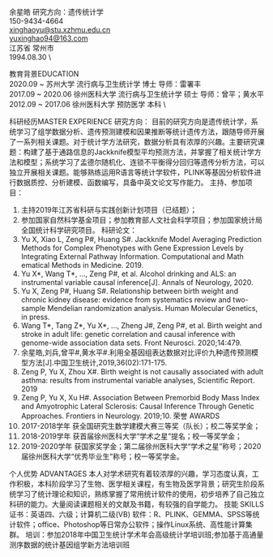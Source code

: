 余星皓
研究方向：遗传统计学 \
150-9434-4664 \
xinghaoyu@stu.xzhmu.edu.cn \
yuxinghao94@163.com \
江苏省 常州市 \
1994.08.30 \

教育背景EDUCATION \
2020.09 ~        苏州大学 流行病与卫生统计学 博士 导师：雷署丰 \
2017.09 ~ 2020.06 徐州医科大学 流行病与卫生统计学 硕士 导师：曾平；黄水平 \
2012.09 ~ 2017.06 徐州医科大学 预防医学 本科 \

科研经历MASTER EXPERIENCE
研究方向： 
目前的研究方向是遗传统计学，系统学习了组学数据分析、遗传预测建模和因果推断等统计遗传方法，跟随导师开展了一系列相关课题。对于统计学方法研究，数据分析具有浓厚的兴趣。主要研究课题：构建了基于通路信息的Jackknife模型平均预测方法，并掌握了相关统计学方法和模型；系统学习了孟德尔随机化、连锁不平衡得分回归等遗传分析方法，可以独立开展相关课题。能够熟练运用R语言等统计学软件，PLINK等基因分析软件进行数据质控、分析建模、函数编写，具备中英文论文写作能力。
主持、参加项目：
1.	主持2019年江苏省科研与实践创新计划项目（已结题）；
2.	参加国家自然科学基金项目；参加教育部人文社会科学项目；参加国家统计局全国统计科学研究项目。
科研论文：
1.	Yu X, Xiao L, Zeng P#, Huang S#. Jackknife Model Averaging Prediction Methods for Complex Phenotypes with Gene Expression Levels by Integrating External Pathway Information. Computational and Math ematical Methods in Medicine. 2019.
2.	Yu X*, Wang T*, …, Zeng P#, et al. Alcohol drinking and ALS: an instrumental variable causal inference[J]. Annals of Neurology, 2020.
3.	Yu X, Zeng P#, Huang S#. Relationship between birth weight and chronic kidney disease: evidence from systematics review and two-sample Mendelian randomization analysis. Human Molecular Genetics, in press.
4.	Wang T*, Tang Z*, Yu X*, …, Zheng J#, Zeng P#, et al. Birth weight and stroke in adult life: genetic correlation and causal inference with genome-wide association data sets. Front Neurosci. 2020;14:479.
5.	余星皓,刘兵,曾平#,黄水平#.利用全基因组表达数据对比评价九种遗传预测模型方法[J].中国卫生统计,2019,36(02):171-175. 
6.	Zeng P, Yu X, Zhou X#. Birth weight is not causally associated with adult asthma: results from instrumental variable analyses, Scientific Report. 2019
7.	Zeng P, Yu X, Xu H#. Association Between Premorbid Body Mass Index and Amyotrophic Lateral Sclerosis: Causal Inference Through Genetic Approaches. Frontiers in Neurology. 2019;10.
荣誉 AWARDS
1.	2017-2018学年 获全国研究生数学建模大赛三等奖（队长）；校二等奖学金；
2.	2018-2019学年 获首届徐州医科大学“学术之星”提名；校一等奖学金；
3.	2019-2020学年 获国家奖学金；第二届徐州医科大学“学术之星”称号；2020届徐州医科大学“优秀毕业生”称号；校一等奖学金。

个人优势 ADVANTAGES
本人对学术研究有着较浓厚的兴趣，学习态度认真，工作积极，本科阶段学习了生物、医学相关课程，有生物及医学背景；研究生阶段系统学习了统计理论和知识，熟练掌握了常用统计软件的使用，初步培养了自己独立科研的能力。大量阅读课题相关的文献及书籍，有较强的自学能力。
技能 SKILLS
证书：英语四、六级；计算机二级(VB)
软件：R、PLINK、GEMMA、SPSS等统计软件；office、Photoshop等日常办公软件；操作Linux系统、高性能计算集群。
培训：参加2018年中国卫生统计学术年会高级统计学培训班;参加基于高通量测序数据的统计基因组学新方法培训班

